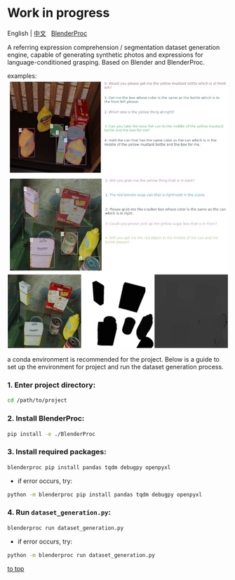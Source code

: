 <a id="top"></a>
# Work in progress
English | [中文](readme_zh.md) &nbsp;
[BlenderProc](https://github.com/DLR-RM/BlenderProc)

A referring expression comprehension / segmentation dataset generation engine,  capable of generating synthetic photos and expressions for language-conditioned grasping. Based on Blender and BlenderProc.

examples:  
![fig1](/images/fig1.jpg "fig1")
![fig2](/images/fig2.jpg "fig2")
![fig3](/images/fig3.png "fig3")

a conda environment is recommended for the project. Below is a guide to set up the environment for project and run the dataset generation process.

### 1. Enter project directory:
```bash
cd /path/to/project
```
### 2. Install BlenderProc:
```bash
pip install -e ./BlenderProc
```
### 3. Install required packages:
```bash
blenderproc pip install pandas tqdm debugpy openpyxl
```
- if error occurs, try:
```bash
python -m blenderproc pip install pandas tqdm debugpy openpyxl
```
### 4. Run `dataset_generation.py`:
```bash
blenderproc run dataset_generation.py
```
- if error occurs, try:
```bash
python -m blenderproc run dataset_generation.py
```
[to top](#top)